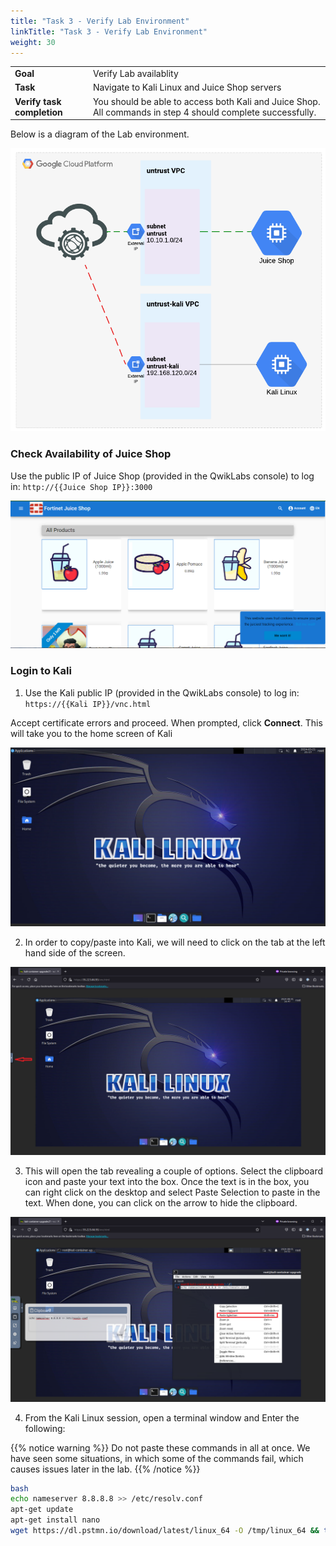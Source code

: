 ```yaml
---
title: "Task 3 - Verify Lab Environment"
linkTitle: "Task 3 - Verify Lab Environment"
weight: 30
---
```


|                            |    |  
|----------------------------| ----
| **Goal**                   | Verify Lab availablity
| **Task**                   | Navigate to Kali Linux and Juice Shop servers
| **Verify task completion** | You should be able to access both Kali and Juice Shop.  All commands in step 4 should complete successfully.


Below is a diagram of the Lab environment.

![lab1](diagram.png)

### Check Availability of Juice Shop

Use the public IP of Juice Shop (provided in the QwikLabs console) to log in: ```http://{{Juice Shop IP}}:3000```

![Juiceshop Home Page](juice-home.png)

### Login to Kali

1.  Use the Kali public IP (provided in the QwikLabs console) to log in: ```https://{{Kali IP}}/vnc.html```

Accept certificate errors and proceed.  When prompted, click **Connect**.  This will take you to the home screen of Kali

![Kali Home Page](kali-home.png)

2.  In order to copy/paste into Kali, we will need to click on the tab at the left hand side of the screen.

![cp-tab](cp-tab-kali.png)

3.  This will open the tab revealing a couple of options.  Select the clipboard icon and paste your text into the box.  Once the text is in the box, you can right click on the desktop and select Paste Selection to paste in the text.  When done, you can click on the arrow to hide the clipboard.

![paste-kali](paste-kali.png)

 4.  From the Kali Linux session, open a terminal window and Enter the following:

 {{% notice warning %}} 
Do not paste these commands in all at once.  We have seen some situations, in which some of the commands fail, which causes issues later in the lab. 
{{% /notice %}}

```sh
bash
echo nameserver 8.8.8.8 >> /etc/resolv.conf
apt-get update
apt-get install nano
wget https://dl.pstmn.io/download/latest/linux_64 -O /tmp/linux_64 && tar xvzf /tmp/linux_64 -C /tmp/ && sudo mv /tmp/Postman /opt/ && sudo ln -s /opt/Postman/app/Postman /usr/local/bin/Postman
```
